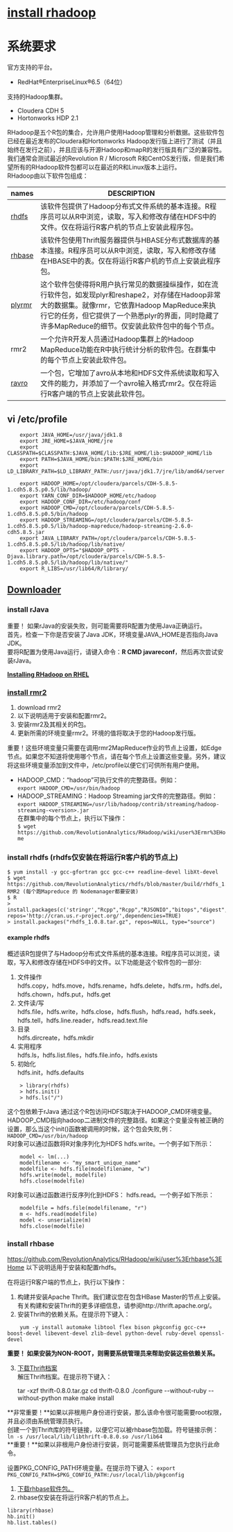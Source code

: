 # [install rhadoop](https://github.com/RevolutionAnalytics/RHadoop/wiki)
# 系统要求

官方支持的平台。<br>

- RedHat®EnterpriseLinux®6.5（64位）

支持的Hadoop集群。<br>

- Cloudera CDH 5
- Hortonworks HDP 2.1    

RHadoop是五个R包的集合，允许用户使用Hadoop管理和分析数据。这些软件包已经在最近发布的Cloudera和Hortonworks Hadoop发行版上进行了测试（并且始终在发行之前），并且应该与开源Hadoop和mapR的发行版具有广泛的兼容性。我们通常会测试最近的Revolution R / Microsoft R和CentOS发行版，但是我们希望所有的RHadoop软件包都可以在最近的R和Linux版本上运行。<br>
RHadoop由以下软件包组成：<br>

|names|DESCRIPTION|
|----------|-----------|
|[rhdfs](https://github.com/RevolutionAnalytics/RHadoop/wiki/user%3Erhdfs%3EHome)	|该软件包提供了Hadoop分布式文件系统的基本连接。R程序员可以从R中浏览，读取，写入和修改存储在HDFS中的文件。仅在将运行R客户机的节点上安装此程序包。|
|[rhbase](https://github.com/RevolutionAnalytics/RHadoop/wiki/user%3Erhbase%3EHome)	|该软件包使用Thrift服务器提供与HBASE分布式数据库的基本连接。R程序员可以从R中浏览，读取，写入和修改存储在HBASE中的表。仅在将运行R客户机的节点上安装此程序包。|
|[plyrmr](https://github.com/RevolutionAnalytics/RHadoop/wiki/user%3Eplyrmr%3EHome)	|这个软件包使得将R用户执行常见的数据操纵操作，如在流行软件包，如发现plyr和reshape2，对存储在Hadoop非常大的数据集。就像rmr，它依靠Hadoop MapReduce来执行它的任务，但它提供了一个熟悉plyr的界面，同时隐藏了许多MapReduce的细节。仅安装此软件包中的每个节点。|
|rmr2	|一个允许R开发人员通过Hadoop集群上的Hadoop MapReduce功能在R中执行统计分析的软件包。在群集中的每个节点上安装此软件包。|
|[ravro](https://github.com/RevolutionAnalytics/RHadoop/wiki/user%3Eravro%3EHome)|一个包，它增加了avro从本地和HDFS文件系统读取和写入文件的能力，并添加了一个avro输入格式rmr2。仅在将运行R客户端的节点上安装此软件包。|


## vi /etc/profile 
```
	export JAVA_HOME=/usr/java/jdk1.8
	export JRE_HOME=$JAVA_HOME/jre
	export CLASSPATH=$CLASSPATH:$JAVA_HOME/lib:$JRE_HOME/lib:$HADOOP_HOME/lib
	export PATH=$JAVA_HOME/bin:$PATH:$JRE_HOME/bin
	export LD_LIBRARY_PATH=$LD_LIBRARY_PATH:/usr/java/jdk1.7/jre/lib/amd64/server
	
	export HADOOP_HOME=/opt/cloudera/parcels/CDH-5.8.5-1.cdh5.8.5.p0.5/lib/hadoop/
	export YARN_CONF_DIR=$HADOOP_HOME/etc/hadoop
	export HADOOP_CONF_DIR=/etc/hadoop/conf
	export HADOOP_CMD=/opt/cloudera/parcels/CDH-5.8.5-1.cdh5.8.5.p0.5/bin/hadoop
	export HADOOP_STREAMING=/opt/cloudera/parcels/CDH-5.8.5-1.cdh5.8.5.p0.5/lib/hadoop-mapreduce/hadoop-streaming-2.6.0-cdh5.8.5.jar
	export JAVA_LIBRARY_PATH=/opt/cloudera/parcels/CDH-5.8.5-1.cdh5.8.5.p0.5/lib/hadoop/lib/native/
	export HADOOP_OPTS="$HADOOP_OPTS -Djava.library.path=/opt/cloudera/parcels/CDH-5.8.5-1.cdh5.8.5.p0.5/lib/hadoop/lib/native/"
	export R_LIBS=/usr/lib64/R/library/
```
## [Downloader](https://github.com/RevolutionAnalytics/RHadoop/wiki/Downloads)

### install rJava
重要！ 如果rJava的安装失败，则可能需要将R配置为使用Java正确运行。<br>首先，检查一下你是否安装了Java JDK，环境变量JAVA_HOME是否指向Java JDK。<br>要将R配置为使用Java运行，请键入命令：**R CMD javareconf**，然后再次尝试安装rJava。

**[Installing RHadoop on RHEL](https://github.com/RevolutionAnalytics/RHadoop/wiki/Installing-RHadoop-on-RHEL)**
### [install rmr2](https://github.com/RevolutionAnalytics/rmr2/releases/download/3.3.1/rmr2_3.3.1.tar.gz)
1. download rmr2
2. 以下说明适用于安装和配置rmr2。
3. 安装rmr2及其相关的R包。
4. 更新所需的环境变量rmr2。环境的值将取决于您的Hadoop发行版。

重要！这些环境变量只需要在调用rmr2MapReduce作业的节点上设置，如Edge节点。如果您不知道将使用哪个节点，请在每个节点上设置这些变量。另外，建议将这些环境变量添加到文件中，/etc/profile以便它们可供所有用户使用。

- HADOOP_CMD：“hadoop”可执行文件的完整路径。例如：<br>
`
    export HADOOP_CMD=/usr/bin/hadoop
`<br>
- HADOOP_STREAMING：Hadoop Streaming jar文件的完整路径。例如：<br>
`
	export HADOOP_STREAMING=/usr/lib/hadoop/contrib/streaming/hadoop-streaming-<version>.jar
`<br>
在群集中的每个节点上，执行以下操作：<br>
`
	$ wget https://github.com/RevolutionAnalytics/RHadoop/wiki/user%3Ermr%3EHome
`<br>
### install rhdfs (rhdfs仅安装在将运行R客户机的节点上)
```
$ yum install -y gcc-gfortran gcc gcc-c++ readline-devel libXt-devel
$ wget https://github.com/RevolutionAnalytics/rhdfs/blob/master/build/rhdfs_1.0.8.tar.gz
RMR2 (每个跑Mapreduce 的 Nodemanager都要安装)
$ R
> install.packages(c('stringr',"Rcpp","Rcpp","RJSONIO","bitops","digest","functional","plyr","reshape2","caTools"),
repos='http://cran.us.r-project.org/',dependencies=TRUE)
> install.packages("rhdfs_1.0.8.tar.gz", repos=NULL, type="source")
```
#### example rhdfs
概述该R包提供了与Hadoop分布式文件系统的基本连接。R程序员可以浏览，读取，写入和修改存储在HDFS中的文件。以下功能是这个软件包的一部分:<br>
1. 文件操作<br>
hdfs.copy，hdfs.move，hdfs.rename，hdfs.delete，hdfs.rm，hdfs.del，hdfs.chown，hdfs.put，hdfs.get<br>
2. 文件读/写<br>
hdfs.file，hdfs.write，hdfs.close，hdfs.flush，hdfs.read，hdfs.seek，hdfs.tell，hdfs.line.reader，hdfs.read.text.file<br>
3. 目录<br>
hdfs.dircreate，hdfs.mkdir<br>
4. 实用程序<br>
hdfs.ls，hdfs.list.files，hdfs.file.info，hdfs.exists<br>
5. 初始化<br>
hdfs.init，hdfs.defaults<br>
```
    > library(rhdfs)
    > hdfs.init()
    > hdfs.ls("/")
```
这个包依赖于rJava
通过这个R包访问HDFS取决于HADOOP_CMD环境变量。HADOOP_CMD指向hadoop二进制文件的完整路径。如果这个变量没有被正确的设置，那么当这个init()函数被调用的时候，这个包会失败,例：
`
 	HADOOP_CMD=/usr/bin/hadoop
`<br>
R对象可以通过函数将R对象序列化为HDFS hdfs.write。一个例子如下所示：
``` 
    model <- lm(...)
    modelfilename <- "my_smart_unique_name"
    modelfile <- hdfs.file(modelfilename, "w")
    hdfs.write(model, modelfile)
    hdfs.close(modelfile)
```
R对象可以通过函数进行反序列化到HDFS： hdfs.read。一个例子如下所示：
```
    modelfile = hdfs.file(modelfilename, "r")
    m <- hdfs.read(modelfile)
    model <- unserialize(m)
    hdfs.close(modelfile)
```
### install rhbase
https://github.com/RevolutionAnalytics/RHadoop/wiki/user%3Erhbase%3EHome
以下说明适用于安装和配置rhdfs。

在将运行R客户端的节点上，执行以下操作：<br>
1. 构建并安装Apache Thrift。我们建议您在包含HBase Master的节点上安装。有关构建和安装Thrift的更多详细信息，请参阅http://thrift.apache.org/。<br> 
2. 安装Thrift的依赖关系。在提示符下键入：
```
    yum -y install automake libtool flex bison pkgconfig gcc-c++ boost-devel libevent-devel zlib-devel python-devel ruby-devel openssl-devel
```
**重要！ 如果安装为NON-ROOT，则需要系统管理员来帮助安装这些依赖关系。**<br>

3. [下载Thrift档案](http://archive.apache.org/dist/thrift/0.8.0/thrift-0.8.0.tar.gz)<br>
解压Thrift档案。在提示符下键入：<br>

	tar -xzf thrift-0.8.0.tar.gz
	cd thrift-0.8.0
	./configure --without-ruby --without-python
	make
	make install

**非常重要！**如果以非根用户身份进行安装，那么该命令很可能需要root权限，并且必须由系统管理员执行。<br>
创建一个到Thrift库的符号链接，以便它可以被rhbase包加载。符号链接示例：<br>
`
    ln -s /usr/local/lib/libthrift-0.8.0.so /usr/lib64
`<br>
**重要！**如果以非根用户身份进行安装，则可能需要系统管理员为您执行此命令。

设置PKG_CONFIG_PATH环境变量。在提示符下键入：
`
export PKG_CONFIG_PATH=$PKG_CONFIG_PATH:/usr/local/lib/pkgconfig
`<br>
1. [下载rhbase软件包。](https://github.com/RevolutionAnalytics/RHadoop/wiki/Downloads)
2. rhbase仅安装在将运行R客户机的节点上。
```
library(rhbase)
hb.init()
hb.list.tables()
```